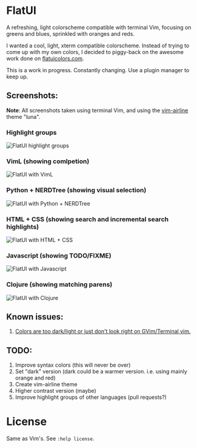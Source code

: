 FlatUI
======

A refreshing, light colorscheme compatible with terminal Vim, focusing on
greens and blues, sprinkled with oranges and reds. 

I wanted a cool, light, xterm compatible colorscheme. Instead of trying to come
up with my own colors, I decided to piggy-back on the awesome work done on
[flatuicolors.com](http://flatuicolors.com).

This is a work in progress. Constantly changing. Use a plugin manager to keep up. 

Screenshots:
------------

**Note**: All screenshots taken using terminal Vim, and using the
[vim-airline](https://github.com/bling/vim-airline) theme "luna".

### Highlight groups
![FlatUI highlight groups][highlight]

### VimL (showing comlpetion)
![FlatUI with VimL][viml]

### Python + NERDTree (showing visual selection)
![FlatUI with Python + NERDTree][python]

### HTML + CSS (showing search and incremental search highlights)
![FlatUI with HTML + CSS][htmlcss]

### Javascript (showing TODO/FIXME)
![FlatUI with Javascript][javascript]

### Clojure (showing matching parens)
![FlatUI with Clojure][clojure]

[highlight]: http://i.imgur.com/DPoIMKX.png
[viml]: http://i.imgur.com/e6BmWRS.png
[python]: http://i.imgur.com/TSAN1UU.png
[htmlcss]: http://i.imgur.com/yE6MEvB.png
[javascript]: http://i.imgur.com/OpVB12k.png
[clojure]: http://i.imgur.com/TbKhg7K.png


Known issues:
-------------

1. [Colors are too dark/light or just don't look right on GVim/Terminal vim.](https://github.com/john2x/flatui.vim/issues/2)

TODO:
----

1. Improve syntax colors (this will never be over)
2. Set "dark" version (dark could be a warmer version. i.e. using mainly
orange and red)
3. Create vim-airline theme
4. Higher contrast version (maybe)
5. Improve highlight groups of other languages (pull requests?)

License
=======

Same as Vim's. See `:help license`.
